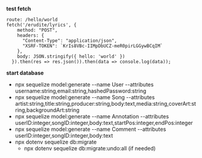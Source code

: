 **test fetch**
```
route: /hello/world
fetch('/erudite/lyrics', {
    method: "POST",
    headers: {
      "Content-Type": "application/json",
      "XSRF-TOKEN": `KrIs8VBc-IIMpDbUCZ-meR0pirLGGywBCqIM`
    },
    body: JSON.stringify({ hello: 'world' })
  }).then(res => res.json()).then(data => console.log(data));
```
**start database**
+ npx sequelize model:generate --name User --attributes username:string,email:string,hashedPassword:string
+ npx sequelize model:generate --name Song --attributes artist:string,title:string,producer:string,body:text,media:string,coverArt:string,backgroundArt:string
+ npx sequelize model:generate --name Annotation --attributes userID:integer,songID:integer,body:text,startPos:integer,endPos:integer
+ npx sequelize model:generate --name Comment --attributes userID:integer,songID:integer,body:text
+ npx dotenv sequelize db:migrate
  + npx dotenv sequelize db:migrate:undo:all (if needed)
